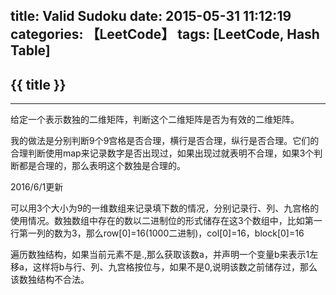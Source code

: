 title: Valid Sudoku
date: 2015-05-31 11:12:19
categories: 【LeetCode】
tags: [LeetCode, Hash Table]
---
## {{ title }} ##

---

给定一个表示数独的二维矩阵，判断这个二维矩阵是否为有效的二维矩阵。

我的做法是分别判断9个9宫格是否合理，横行是否合理，纵行是否合理。它们的合理判断使用map来记录数字是否出现过，如果出现过就表明不合理，如果3个判断都是合理的，那么表明这个数独是合理的。



2016/6/1更新

可以用3个大小为9的一维数组来记录填下数的情况，分别记录行、列、九宫格的使用情况。数独数组中存在的数以二进制位的形式储存在这3个数组中，比如第一行第一列的数为3，那么row[0]=16(1000二进制)，col[0]=16，block[0]=16

遍历数独结构，如果当前元素不是.,那么获取该数a，并声明一个变量b来表示1左移a，这样将b与行、列、九宫格按位与，如果不是0,说明该数之前储存过，那么该数独结构不合法。